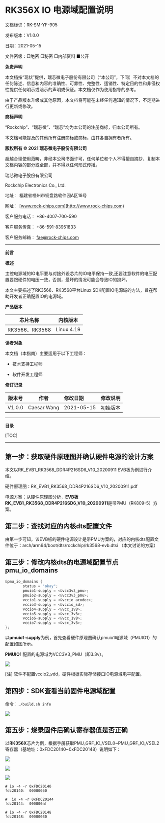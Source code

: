 # RK356X IO 电源域配置说明

文档标识：RK-SM-YF-905

发布版本：V1.0.0

日期：2021-05-15

文件密级：□绝密   □秘密   □内部资料   ■公开

**免责声明**

本文档按“现状”提供，瑞芯微电子股份有限公司（“本公司”，下同）不对本文档的任何陈述、信息和内容的准确性、可靠性、完整性、适销性、特定目的性和非侵权性提供任何明示或暗示的声明或保证。本文档仅作为使用指导的参考。

由于产品版本升级或其他原因，本文档将可能在未经任何通知的情况下，不定期进行更新或修改。

**商标声明**

“Rockchip”、“瑞芯微”、“瑞芯”均为本公司的注册商标，归本公司所有。

本文档可能提及的其他所有注册商标或商标，由其各自拥有者所有。

**版权所有 © 2021 瑞芯微电子股份有限公司**

超越合理使用范畴，非经本公司书面许可，任何单位和个人不得擅自摘抄、复制本文档内容的部分或全部，并不得以任何形式传播。

瑞芯微电子股份有限公司

Rockchip Electronics Co., Ltd.

地址：     福建省福州市铜盘路软件园A区18号

网址：     [www.rock-chips.com](http://www.rock-chips.com)

客户服务电话： +86-4007-700-590

客户服务传真： +86-591-83951833

客户服务邮箱： [fae@rock-chips.com](mailto:fae@rock-chips.com)

---

**前言**

**概述**

主控电源域的IO电平要与对接外设芯片的IO电平保持一致,还要注意软件的电压配置要跟硬件的电压一致，否则，最坏的情况可能会导致IO的损坏。

本文主要描述了RK3566、RK3568平台Linux SDK配置IO电源域的方法，旨在帮助开发者正确配置IO的电源域。

**产品版本**

| **芯片名称** | **内核版本** |
| ------------ | ------------ |
| RK3566、RK3568 | Linux 4.19 |

**读者对象**

本文档（本指南）主要适用于以下工程师：

- 技术支持工程师

- 软件开发工程师

**修订记录**

| **版本号** | **作者** | **修改日期** | **修改说明** |
| ---------- | --------| :--------- | ------------ |
| V1.0.0 | Caesar Wang | 2021-05-15 | 初始版本     |

---

**目录**

[TOC]

---

## 第一步：获取硬件原理图并确认硬件电源的设计方案

本文以RK_EVB1_RK3568_DDR4P216SD6_V10_20200911 EVB板为例进行介绍。

硬件原理图：RK_EVB1_RK3568_DDR4P216SD6_V10_20200911.pdf

电源方案：从硬件原理图分析，**EVB板RK_EVB1_RK3568_DDR4P216SD6_V10_20200911**是带PMU（RK809-5）方案。

## 第二步：查找对应的内核dts配置文件

由第一步可知，该EVB板的硬件电源设计是带PMU方案的，对应的内核dts配置文件位于：arch/arm64/boot/dts/rockchip/rk3568-evb.dtsi （本文讨论的方案）

## 第三步：修改内核dts的电源域配置节点pmu_io_domains

```c
&pmu_io_domains {
        status = "okay";
        pmuio1-supply = <&vcc3v3_pmu>;
        pmuio2-supply = <&vcc3v3_pmu>;
        vccio1-supply = <&vccio_acodec>;
        vccio3-supply = <&vccio_sd>;
        vccio4-supply = <&vcc_1v8>;
        vccio5-supply = <&vcc_3v3>;
        vccio6-supply = <&vcc_1v8>;
        vccio7-supply = <&vcc_3v3>;
};

```

以**pmuio1-supply**为例，首先查看硬件原理图确认pmuio1电源域（PMUIO1）的配置如图所示。

**PMUIO1** 配置的电源域为VCC3V3_PMU（即3.3v）。

![](resources/PMUIO0_VDD_01.png)

[注] 软件不配置vccio2_vdd，硬件根据实际存储接口IO电源域电平配置。

## 第四步：SDK查看当前固件电源域配置

命令：`./build.sh info`

![](resources/SDK_BUILD_INFO.png)

## 第五步：烧录固件后确认寄存器值是否正确

以**RK356X**芯片为例，根据手册获取PMU_GRF_IO_VSEL0~PMU_GRF_IO_VSEL2寄存器（基地址：0xFDC20140~0xFDC20148）说明如下：

![](resources/PMUGRF_IO_VSEL0_RK356X.png)

![](resources/PMUGRF_IO_VSEL1_RK356X.png)

![](resources/PMUGRF_IO_VSEL2_RK356X.png)

```shell
# io -4 -r 0xFDC20140
fdc20140:  00000050

#  io -4 -r 0xFDC20144
fdc20144:  000000af

# io -4 -r 0xFDC20148
fdc20148:  00000030
```
